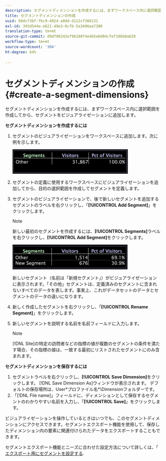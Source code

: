 ```yaml
---
description: セグメントディメンションを作成するには、まずワークスペース内に選択範囲を作成してから、セグメントをビジュアライゼーションに追加します。
title: セグメントディメンションの作成
uuid: 68dcf3bf-fbc9-4924-a0dd-d112cf366131
exl-id: 393d544e-e821-49e3-8cfb-5a3496aa7380
translation-type: tm+mt
source-git-commit: d9df90242ef96188f4e4b5e6d04cfef196b0a628
workflow-type: tm+mt
source-wordcount: '304'
ht-degree: 64%

---
```


# セグメントディメンションの作成{#create-a-segment-dimensions}

セグメントディメンションを作成するには、まずワークスペース内に選択範囲を作成してから、セグメントをビジュアライゼーションに追加します。

**セグメントディメンションを作成するには**

1. セグメントのビジュアライゼーションをワークスペースに追加します。次に例を示します。

   ![](assets/vis_Segment.png)

1. セグメントの定義に使用するワークスペースにビジュアライゼーションを追加してから、目的の選択範囲を作成してセグメントを定義します。
1. セグメントのビジュアライゼーションで、後で新しいセグメントを追加するセグメントのラベルを右クリックし、「**[!UICONTROL Add Segment]**」をクリックします。

   >[!NOTE]
   >
   >新しい最初のセグメントを作成するには、**[!UICONTROL Segments]**&#x200B;ラベルを右クリックし、**[!UICONTROL Add Segment]**&#x200B;をクリックします。

   ![](assets/vis_SegmentNew.png)

   新しいセグメント（名前は「新規セグメント」）がビジュアライゼーションに表示されます。「その他」セグメントは、定義済みのセグメントに含まれないすべてのデータを表します。事実上、これがデータセットのデータとセグメントのデータの違いになります。

1. 新しく作成したセグメントを右クリックし、「**[!UICONTROL Rename Segment]**」をクリックします。
1. 新しいセグメントを説明する名前を名前フィールドに入力します。

   >[!NOTE]
   >
   >[!DNL Site]の特定の訪問者などの指標の値が複数のセグメントの条件を満たす場合、その指標の値は、一致する最初にリストされたセグメントにのみ含まれます。

**セグメントディメンションを保存するには**

1. セグメントラベルを右クリックし、**[!UICONTROL Save Dimension]**&#x200B;をクリックします。 [!DNL Save Dimension As]ウィンドウが表示されます。 デフォルトの保存場所は、User\*プロファイル名*\Dimensionフォルダーです。
1. 「[!DNL File name]」フィールドに、ディメンションとして保存するセグメントのわかりやすい名前を入力し、「**[!UICONTROL Save]**」をクリックします。

ビジュアライゼーションを操作しているときはいつでも、このセグメントディメンションにアクセスできます。セグメントエクスポート機能を使用して、保存したディメンション内の要素に関連付けられたデータをエクスポートすることもできます。

セグメントエクスポート機能とニーズに合わせた設定方法について詳しくは、「 [エクスポート用にセグメントを設定する](../../../../home/c-get-started/c-exp-data-seg-exp/t-config-sgts-expt.md#task-8857f221fa66463990ec9b60db6db372).
